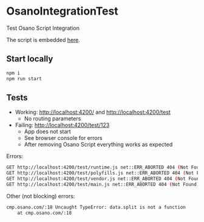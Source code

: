 # OsanoIntegrationTest

Test Osano Script Integration

The script is embedded [here](./src/index.html).

## Start locally

```bash
npm i
npm run start
```

## Tests

- Working: [http://localhost:4200/](http://localhost:4200/test/123) and [http://localhost:4200/test](http://localhost:4200/test)
  - No routing parameters
- Failing: [http://localhost:4200/test/123](http://localhost:4200/test/123)
  - App does not start
  - See browser console for errors
  - After removing Osano Script everything works as expected

Errors:

```bash
GET http://localhost:4200/test/runtime.js net::ERR_ABORTED 404 (Not Found)
GET http://localhost:4200/test/polyfills.js net::ERR_ABORTED 404 (Not Found)
GET http://localhost:4200/test/vendor.js net::ERR_ABORTED 404 (Not Found)
GET http://localhost:4200/test/main.js net::ERR_ABORTED 404 (Not Found)
```

Other (not blocking) errors:

```bash
cmp.osano.com/:18 Uncaught TypeError: data.split is not a function
    at cmp.osano.com/:18
```
